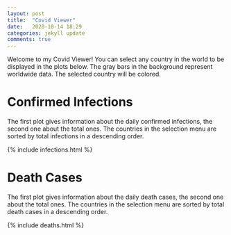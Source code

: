 ```yaml
---
layout: post
title:  "Covid Viewer"
date:   2020-10-14 18:29
categories: jekyll update
comments: true
---
```


Welcome to my Covid Viewer!
You can select any country in the world to be displayed in the plots below. 
The gray bars in the background represent worldwide data. The selected country will be colored.

# Confirmed Infections 


The first plot gives information about the daily confirmed infections, the second one about the total ones.
The countries in the selection menu are sorted by total infections in a descending order.

{% include infections.html %}

# Death Cases

The first plot gives information about the daily death cases, the second one about the total ones.
The countries in the selection menu are sorted by total death cases in a descending order.

{% include deaths.html %}

